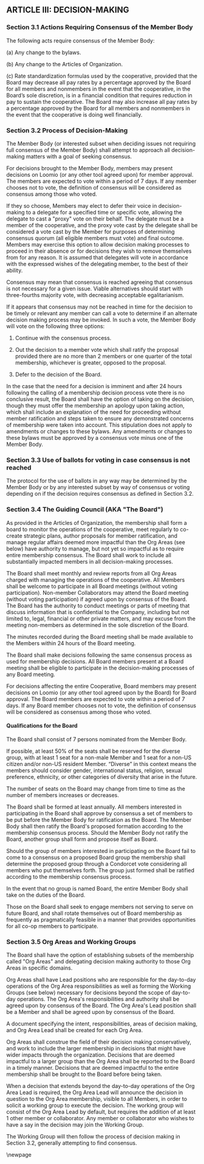 ## ARTICLE III: DECISION-MAKING

### Section 3.1 Actions Requiring Consensus of the Member Body

The following acts require consensus of the Member Body:

(a) Any change to the bylaws.

(b) Any change to the Articles of Organization.

(c) Rate standardization formulas used by the cooperative, provided that the Board may decrease all pay rates by a percentage approved by the Board for all members and nonmembers in the event that the cooperative, in the Board’s sole discretion, is in a financial condition that requires reduction in pay to sustain the cooperative. The Board may also increase all pay rates by a percentage approved by the Board for all members and nonmembers in the event that the cooperative is doing well financially.

### Section 3.2 Process of Decision-Making

The Member Body (or interested subset when deciding issues not requiring full consensus of the Member Body) shall attempt to approach all decision-making matters with a goal of seeking consensus. 

For decisions brought to the Member Body, members may present decisions on Loomio (or any other tool agreed upon) for member approval. The members are expected to vote within a period of 7 days. If any member chooses not to vote, the definition of consensus will be considered as consensus among those who voted.

If they so choose, Members may elect to defer their voice in decision-making to a delegate for a specified time or specific vote, allowing the delegate to cast a "proxy" vote on their behalf. The delegate must be a member of the cooperative, and the proxy vote cast by the delegate shall be considered a vote cast by the Member for purposes of determining consensus quorum (all eligible members must vote) and final outcome. Members may exercise this option to allow decision making processes to proceed in their absence or for decisions they wish to remove themselves from for any reason. It is assumed that delegates will vote in accordance with the expressed wishes of the delegating member, to the best of their ability. 

Consensus may mean that consensus is reached agreeing that consensus is not necessary for a given issue. Viable alternatives should start with three-fourths majority vote, with decreasing acceptable egalitarianism. 

If it appears that consensus may not be reached in time for the decision to be timely or relevant any member can call a vote to determine if an alternate decision making process may be invoked. In such a vote, the Member Body will vote on the following three options: 

1. Continue with the consensus process.

2. Out the decision to a member vote which shall ratify the proposal provided there are no more than 2 members or one quarter of the total membership, whichever is greater, opposed to the proposal.

3. Defer to the decision of the Board. 

In the case that the need for a decision is imminent and after 24 hours following the calling of a membership decision process vote there is no conclusive result, the Board shall have the option of taking on the decision, though they must offer the membership an apology upon taking action, which shall include an explanation of the need for proceeding without member ratification and steps taken to ensure any demonstrated concerns of membership were taken into account. This stipulation does not apply to amendments or changes to these bylaws. Any amendments or changes to these bylaws must be approved by a consensus vote minus one of the Member Body. 

### Section 3.3 Use of ballots for voting in case consensus is not reached

The protocol for the use of ballots in any way may be determined by the Member Body or by any interested subset by way of consensus or voting depending on if the decision requires consensus as defined in Section 3.2.

### Section 3.4 The Guiding Council (AKA "The Board")

As provided in the Articles of Organization, the membership shall form a board to monitor the operations of the cooperative, meet regularly to co-create strategic plans, author proposals for member ratification, and manage regular affairs deemed more impactful than the Org Areas (see below) have authority to manage, but not yet so impactful as to require entire membership consensus. The Board shall work to include all substantially impacted members in all decision-making processes.

The Board shall meet monthly and review reports from all Org Areas charged with managing the operations of the cooperative. All Members shall be welcome to participate in all Board meetings (without voting participation). Non-member Collaborators may attend the Board meeting (without voting participation) if agreed upon by consensus of the Board. The Board has the authority to conduct meetings or parts of meeting that discuss information that is confidential to the Company, including but not limited to, legal, financial or other private matters, and may excuse from the meeting non-members as determined in the sole discretion of the Board.  

The minutes recorded during the Board meeting shall be made available to the Members within 24 hours of the Board meeting. 

The Board shall make decisions following the same consensus process as used for membership decisions. All Board members present at a Board meeting shall be eligible to participate in the decision-making processes of any Board meeting. 

For decisions affecting the entire Cooperative, Board members may present decisions on Loomio (or any other tool agreed upon by the Board) for Board approval. The Board members are expected to vote within a period of 7 days. If any Board member chooses not to vote, the definition of consensus will be considered as consensus among those who voted. 

#### Qualifications for the Board

The Board shall consist of 7 persons nominated from the Member Body. 

If possible, at least 50% of the seats shall be reserved for the diverse group, with at least 1 seat for a non-male Member and 1 seat for a non-US citizen and/or non-US resident Member. “Diverse” in this context means the members should consider gender, international status, religion, sexual preference, ethnicity, or other categories of diversity that arise in the future.  

The number of seats on the Board may change from time to time as the number of members increases or decreases.   

The Board shall be formed at least annually. All members interested in participating in the Board shall approve by consensus a set of members to be put before the Member Body for ratification as the Board. The Member Body shall then ratify the Board's proposed formation according to the membership consensus process. Should the Member Body not ratify the Board, another group shall form and propose itself as Board. 

Should the group of members interested in participating on the Board fail to come to a consensus on a proposed Board group the membership shall determine the proposed group through a Condorcet vote considering all members who put themselves forth. The group just formed shall be ratified according to the membership consensus process. 

In the event that no group is named Board, the entire Member Body shall take on the duties of the Board. 

Those on the Board shall seek to engage members not serving to serve on future Board, and shall rotate themselves out of Board membership as frequently as pragmatically feasible in a manner that provides opportunities for all co-op members to participate. 

### Section 3.5 Org Areas and Working Groups

The Board shall have the option of establishing subsets of the membership called "Org Areas" and delegating decision making authority to those Org Areas in specific domains. 

Org Areas shall have Lead positions who are responsible for the day-to-day operations of the Org Area responsibilities as well as forming the Working Groups (see below) necessary for decisions beyond the scope of day-to-day operations. The Org Area's responsibilities and authority shall be agreed upon by consensus of the Board. The Org Area's Lead position shall be a Member and shall be agreed upon by consensus of the Board. 

A document specifying the intent, responsibilities, areas of decision making, and Org Area Lead shall be created for each Org Area. 

Org Areas shall construe the field of their decision making conservatively, and work to include the larger membership in decisions that might have wider impacts through the organization. Decisions that are deemed impactful to a larger group than the Org Area shall be reported to the Board in a timely manner. Decisions that are deemed impactful to the entire membership shall be brought to the Board before being taken.

When a decision that extends beyond the day-to-day operations of the Org Area Lead is required, the Org Area Lead will announce the decision in question to the Org Area membership, visible to all Members, in order to solicit a working group to execute the decision. The working group will consist of the Org Area Lead by default, but requires the addition of at least 1 other member or collaborator. Any member or collaborator who wishes to have a say in the decision may join the Working Group. 

The Working Group will then follow the process of decision making in Section 3.2, generally attempting to find consensus. 

\newpage

